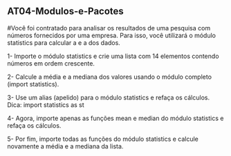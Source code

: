 ## AT04-Modulos-e-Pacotes

#Você foi contratado para analisar os resultados de uma pesquisa com números fornecidos por uma empresa. Para isso, você utilizará o módulo statistics para calcular a e a dos dados. 

1- Importe o módulo statistics e crie uma lista com 14 elementos contendo números em ordem crescente. 

2- Calcule a média e a mediana dos valores usando o módulo completo (import statistics).

3- Use um alias (apelido) para o módulo statistics e refaça os cálculos. Dica: import statistics as st

4- Agora, importe apenas as funções mean e median do módulo statistics e refaça os cálculos.

5- Por fim, importe todas as funções do módulo statistics e calcule novamente a média e a mediana da lista.
